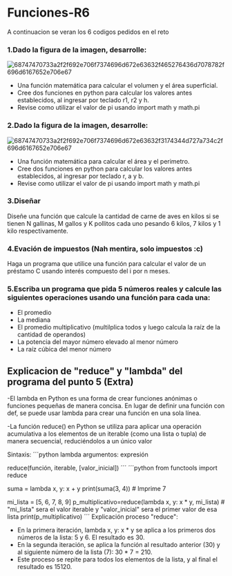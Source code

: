 # Funciones-R6
A continuacion se veran los 6 codigos pedidos en el reto


### 1.Dado la figura de la imagen, desarrolle:
![68747470733a2f2f692e706f7374696d672e63632f465276436d7078782f696d6167652e706e67](https://github.com/user-attachments/assets/da9e14ba-e715-4c77-834b-413466c17180)
- Una función matemática para calcular el volumen y el área superficial.
- Cree dos funciones en python para calcular los valores antes establecidos, al ingresar por teclado r1, r2 y h.
- Revise como utilizar el valor de pi usando import math y math.pi
### 2.Dado la figura de la imagen, desarrolle:
![68747470733a2f2f692e706f7374696d672e63632f3174344d727a734c2f696d6167652e706e67](https://github.com/user-attachments/assets/2afc883c-f38f-408a-b4d8-8d9ab78888db)
- Una función matemática para calcular el área y el perimetro.
- Cree dos funciones en python para calcular los valores antes establecidos, al ingresar por teclado r, a y b.
- Revise como utilizar el valor de pi usando import math y math.pi
### 3.Diseñar
Diseñe una función que calcule la cantidad de carne de aves en kilos si se tienen N gallinas, M gallos y K pollitos cada uno pesando 6 kilos, 7 kilos y 1 kilo respectivamente.
### 4.Evación de impuestos (Nah mentira, solo impuestos :c)
Haga un programa que utilice una función para calcular el valor de un préstamo C usando interés compuesto del i por n meses.
### 5.Escriba un programa que pida 5 números reales y calcule las siguientes operaciones usando una función para cada una:
- El promedio
- La mediana
- El promedio multiplicativo (multilplica todos y luego calcula la raíz de la cantidad de operandos)
- La potencia del mayor número elevado al menor número
- La raíz cúbica del menor número

## Explicacion de "reduce" y "lambda" del programa del punto 5 (Extra)
-El lambda en Python es una forma de crear funciones anónimas o funciones pequeñas de manera concisa. En lugar de definir una función con def, se puede usar lambda para crear una función en una sola línea.

-La función reduce() en Python se utiliza para aplicar una operación acumulativa a los elementos de un iterable (como una lista o tupla) de manera secuencial, reduciéndolos a un único valor

Sintaxis:
´´´python
lambda argumentos: expresión

reduce(función, iterable, [valor_inicial])
´´´
´´´python
from functools import reduce

suma = lambda x, y: x + y
print(suma(3, 4))  # Imprime 7

mi_lista = [5, 6, 7, 8, 9]
p_multiplicativo=reduce(lambda x, y: x * y, mi_lista) # "mi_lista" sera el valor iterable y "valor_inicial" sera el primer valor de esa lista
print(p_multiplicativo)
´´´
Explicación proceso "reduce":

* En la primera iteración, lambda x, y: x * y se aplica a los primeros dos números de la lista: 5 y 6. El resultado es 30.
* En la segunda iteración, se aplica la función al resultado anterior (30) y al  siguiente número de la lista (7): 30 * 7 = 210.
* Este proceso se repite para todos los elementos de la lista, y al final el resultado es 15120.
